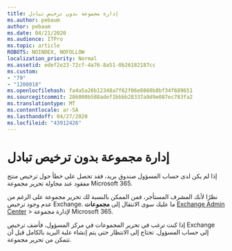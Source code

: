 ```yaml
---
title: إدارة مجموعة بدون ترخيص تبادل
ms.author: pebaum
author: pebaum
ms.date: 04/21/2020
ms.audience: ITPro
ms.topic: article
ROBOTS: NOINDEX, NOFOLLOW
localization_priority: Normal
ms.assetid: edef2e23-72cf-4a76-8a51-0b26182187cc
ms.custom:
- "79"
- "1200018"
ms.openlocfilehash: fa4a5a26b12348a7f62f06e0860b8bf34f689651
ms.sourcegitcommit: 286000b588adef1bbbb28337a9d9e087ec783fa2
ms.translationtype: MT
ms.contentlocale: ar-SA
ms.lasthandoff: 04/27/2020
ms.locfileid: "43912426"
---
```

# <a name="manage-a-group-without-an-exchange-license"></a>إدارة مجموعة بدون ترخيص تبادل

إذا لم يكن لدى حساب المسؤول صندوق بريد، فقد تحصل على خطأ حول ترخيص منتج مفقود عند محاولة تحرير مجموعة Microsoft 365.
  
نظرًا لأنك المشرف المستأجر، فمن الممكن بالنسبة لك تحرير مجموعة على الرغم من عدم وجود ترخيص Exchange. ما عليك سوى الانتقال إلى **مجموعات** [Exchange Admin Center](https://outlook.office365.com/ecp.aspx) \> لإدارة مجموعة Microsoft 365.
  
إذا كنت ترغب في تحرير المجموعات في مركز المسؤول، فأضف ترخيص Exchange إلى حساب المسؤول. تحتاج إلى الانتظار حتى يتم إنشاء علبة البريد بالكامل قبل أن تتمكن من تحرير مجموعة.
  